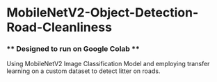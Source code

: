 # MobileNetV2-Object-Detection-Road-Cleanliness

### ** Designed to run on Google Colab **

Using MobileNetV2 Image Classification Model and employing transfer learning on a custom dataset to detect litter on roads.
